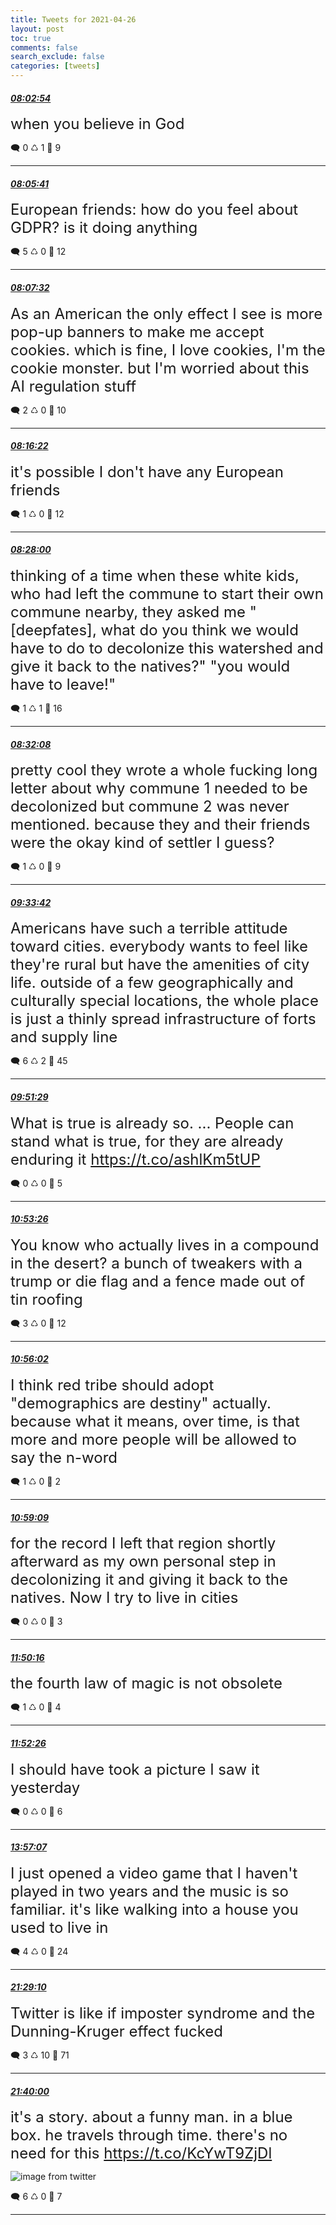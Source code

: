 ```yaml
---
title: Tweets for 2021-04-26
layout: post
toc: true
comments: false
search_exclude: false
categories: [tweets]
---
```



#### <a href = "https://twitter.com/deepfates/status/1386682200112914435">*08:02:54*</a>

<font size="5">when you believe in God</font>



🗨️ 0 ♺ 1 🤍  9   

---
    
#### <a href = "https://twitter.com/deepfates/status/1386682901006270468">*08:05:41*</a>

<font size="5">European friends: how do you feel about GDPR? is it doing anything</font>



🗨️ 5 ♺ 0 🤍  12   

---
    
#### <a href = "https://twitter.com/deepfates/status/1386683365143814148">*08:07:32*</a>

<font size="5">As an American the only effect I see is more pop-up banners to make me accept cookies. which is fine, I love cookies, I'm the cookie monster. but I'm worried about this AI regulation stuff</font>



🗨️ 2 ♺ 0 🤍  10   

---
    
#### <a href = "https://twitter.com/deepfates/status/1386685590566055936">*08:16:22*</a>

<font size="5">it's possible I don't have any European friends</font>



🗨️ 1 ♺ 0 🤍  12   

---
    
#### <a href = "https://twitter.com/deepfates/status/1386688516474671104">*08:28:00*</a>

<font size="5">thinking of a time when these white kids, who had left the commune to start their own commune nearby, they asked me "[deepfates], what do you think we would have to do to decolonize this watershed and give it back to the natives?"  "you would have to leave!"</font>



🗨️ 1 ♺ 1 🤍  16   

---
    
#### <a href = "https://twitter.com/deepfates/status/1386689557899489283">*08:32:08*</a>

<font size="5">pretty cool they wrote a whole fucking long letter about why commune 1  needed to be decolonized but commune 2 was never mentioned.   because they and their friends were the okay kind of settler I guess?</font>



🗨️ 1 ♺ 0 🤍  9   

---
    
#### <a href = "https://twitter.com/deepfates/status/1386705049271750657">*09:33:42*</a>

<font size="5">Americans have such a terrible attitude toward cities. everybody wants to feel like they're rural but have the amenities of city life. outside of a few geographically and culturally special locations, the whole place is just a thinly spread infrastructure of forts and supply line</font>



🗨️ 6 ♺ 2 🤍  45   

---
    
#### <a href = "https://twitter.com/deepfates/status/1386709525760155650">*09:51:29*</a>

<font size="5">What is true is already so. ... People can stand what is true, for they are already enduring it   https://t.co/ashlKm5tUP</font>



🗨️ 0 ♺ 0 🤍  5   

---
    
#### <a href = "https://twitter.com/deepfates/status/1386725117707784194">*10:53:26*</a>

<font size="5">You know who actually lives in a compound in the desert? a bunch of tweakers with a trump or die flag and a fence made out of tin roofing</font>



🗨️ 3 ♺ 0 🤍  12   

---
    
#### <a href = "https://twitter.com/deepfates/status/1386725769062219777">*10:56:02*</a>

<font size="5">I think red tribe should adopt "demographics are destiny" actually. because what it means, over time, is that more and more people will be allowed to say the n-word</font>



🗨️ 1 ♺ 0 🤍  2   

---
    
#### <a href = "https://twitter.com/deepfates/status/1386726554353356804">*10:59:09*</a>

<font size="5">for the record I left that region shortly afterward as my own personal step in decolonizing it and giving it back to the natives. Now I try to live in cities</font>



🗨️ 0 ♺ 0 🤍  3   

---
    
#### <a href = "https://twitter.com/deepfates/status/1386739418434719744">*11:50:16*</a>

<font size="5">the fourth law of magic is not obsolete</font>



🗨️ 1 ♺ 0 🤍  4   

---
    
#### <a href = "https://twitter.com/deepfates/status/1386739963035717637">*11:52:26*</a>

<font size="5">I should have took a picture I saw it yesterday</font>



🗨️ 0 ♺ 0 🤍  6   

---
    
#### <a href = "https://twitter.com/deepfates/status/1386771339973849089">*13:57:07*</a>

<font size="5">I just opened a video game that I haven't played in two years and the music is so familiar. it's like walking into a house you used to live in</font>



🗨️ 4 ♺ 0 🤍  24   

---
    
#### <a href = "https://twitter.com/deepfates/status/1386885105336164359">*21:29:10*</a>

<font size="5">Twitter is like if imposter syndrome and the Dunning-Kruger effect fucked</font>



🗨️ 3 ♺ 10 🤍  71   

---
    
#### <a href = "https://twitter.com/deepfates/status/1386887831423881224">*21:40:00*</a>

<font size="5">it's a story. about a funny man. in a blue box. he travels through time. there's no need for this  https://t.co/KcYwT9ZjDl</font>

![image from twitter](/images/Ez83IfbXMAAfa50.jpg)


🗨️ 6 ♺ 0 🤍  7   

---
    
            

